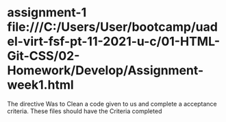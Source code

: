 # assignment-1 file:///C:/Users/User/bootcamp/uadel-virt-fsf-pt-11-2021-u-c/01-HTML-Git-CSS/02-Homework/Develop/Assignment-week1.html
The directive Was to Clean a code given to us and complete a acceptance criteria.
These files should have the Criteria completed
